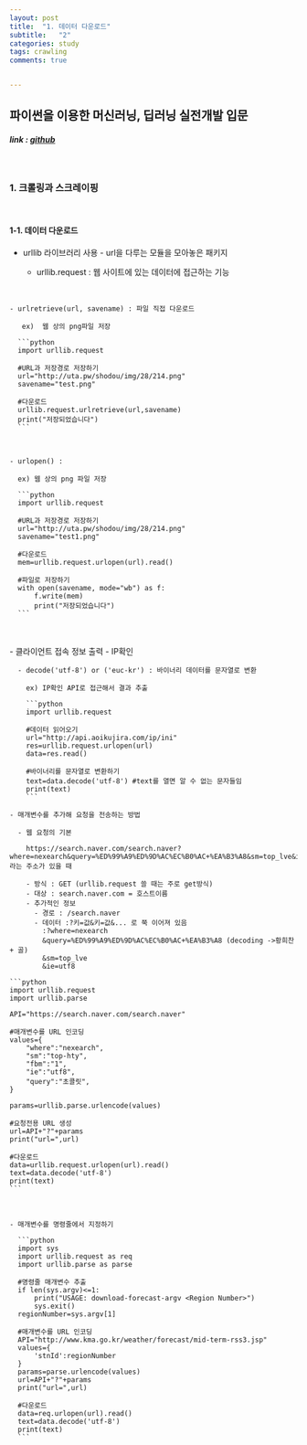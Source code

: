 ```yaml
---
layout: post
title:  "1. 데이터 다운로드"
subtitle:   "2"
categories: study
tags: crawling
comments: true


---
```




## 파이썬을 이용한 머신러닝, 딥러닝 실전개발 입문

##### link : [*github*](https://github.com/Yeo0/Web-Crawling/blob/master/1-1.%20%EB%8D%B0%EC%9D%B4%ED%84%B0%20%EB%8B%A4%EC%9A%B4%EB%A1%9C%EB%93%9C.ipynb)

<br/>

### 1. 크롤링과 스크레이핑

<br/>

#### 1-1. 데이터 다운로드

- urllib 라이브러리 사용 - url을 다루는 모듈을 모아놓은 패키지

  - urllib.request  : 웹 사이트에 있는 데이터에 접근하는 기능

<br/>

    - urlretrieve(url, savename) : 파일 직접 다운로드
    
       ex)  웹 상의 png파일 저장
    
      ```python
      import urllib.request
      
      #URL과 저장경로 저장하기
      url="http://uta.pw/shodou/img/28/214.png"
      savename="test.png"
      
      #다운로드
      urllib.request.urlretrieve(url,savename)
      print("저장되었습니다")
      ```

<br/>

    - urlopen() :
    
      ex) 웹 상의 png 파일 저장
    
      ```python
      import urllib.request
      
      #URL과 저장경로 저장하기
      url="http://uta.pw/shodou/img/28/214.png"
      savename="test1.png"
      
      #다운로드
      mem=urllib.request.urlopen(url).read()
      
      #파일로 저장하기
      with open(savename, mode="wb") as f:
          f.write(mem)
          print("저장되었습니다")
      ```


​    		
​    
    - 클라이언트 접속 정보 출력 - IP확인
    
      - decode('utf-8') or ('euc-kr') : 바이너리 데이터를 문자열로 변환
    
        ex) IP확인 API로 접근해서 결과 추출
    
        ```python
        import urllib.request
        
        #데이터 읽어오기
        url="http://api.aoikujira.com/ip/ini"
        res=urllib.request.urlopen(url)
        data=res.read()
        
        #바이너리를 문자열로 변환하기
        text=data.decode('utf-8') #text를 열면 알 수 없는 문자들임
        print(text)
        ```
    
    - 매개변수를 추가해 요청을 전송하는 방법
    
      - 웹 요청의 기본 
    
        https://search.naver.com/search.naver?where=nexearch&query=%ED%99%A9%ED%9D%AC%EC%B0%AC+%EA%B3%A8&sm=top_lve&ie=utf8 라는 주소가 있을 때
    
        - 방식 : GET (urllib.request 쓸 때는 주로 get방식)
        - 대상 : search.naver.com = 호스트이름
        - 추가적인 정보 
          - 경로 : /search.naver
          - 데이터 :?키=값&키=값&... 로 쭉 이어져 있음 
            :?where=nexearch
            &query=%ED%99%A9%ED%9D%AC%EC%B0%AC+%EA%B3%A8 (decoding ->황희찬 + 골)
            &sm=top_lve
            &ie=utf8
    
    ```python 
    import urllib.request
    import urllib.parse
    
    API="https://search.naver.com/search.naver"
    
    #매개변수를 URL 인코딩
    values={
        "where":"nexearch",
        "sm":"top-hty",
        "fbm":"1",
        "ie":"utf8",
        "query":"초콜릿",
    }
        
    params=urllib.parse.urlencode(values)
    
    #요청전용 URL 생성
    url=API+"?"+params
    print("url=",url)
    
    #다운로드
    data=urllib.request.urlopen(url).read()
    text=data.decode('utf-8')
    print(text)
    ```

<br/>

    - 매개변수를 명령줄에서 지정하기
    
      ```python
      import sys
      import urllib.request as req
      import urllib.parse as parse
      
      #명령줄 매개변수 추출
      if len(sys.argv)<=1:
          print("USAGE: download-forecast-argv <Region Number>")
          sys.exit()
      regionNumber=sys.argv[1]
      
      #매개변수를 URL 인코딩
      API="http://www.kma.go.kr/weather/forecast/mid-term-rss3.jsp"
      values={
          'stnId':regionNumber
      }
      params=parse.urlencode(values)
      url=API+"?"+params
      print("url=",url)
      
      #다운로드
      data=req.urlopen(url).read()
      text=data.decode('utf-8')
      print(text)
      ```

